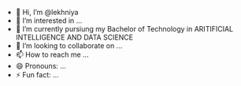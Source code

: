 - 👋 Hi, I’m @lekhniya
- 👀 I’m interested in ...
- 🌱 I’m currently pursiung my Bachelor of Technology in ARITIFICIAL INTELLIGENCE AND DATA SCIENCE
- 💞️ I’m looking to collaborate on ...
- 📫 How to reach me ...
- 😄 Pronouns: ...
- ⚡ Fun fact: ...

<!---
lekhniya/lekhniya is a ✨ special ✨ repository because its `README.md` (this file) appears on your GitHub profile.
You can click the Preview link to take a look at your changes.
--->
